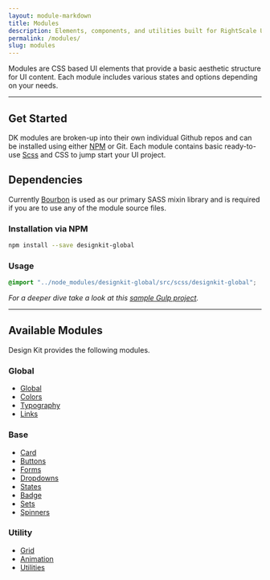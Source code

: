 ```yaml
---
layout: module-markdown
title: Modules
description: Elements, components, and utilities built for RightScale UIs
permalink: /modules/
slug: modules
---
```


Modules are CSS based UI elements that provide a basic aesthetic structure for UI content. Each module includes various states and options depending on your needs.

---

## Get Started

DK modules are broken-up into their own individual Github repos and can be installed using either [NPM](https://www.npmjs.com/) or Git. Each module contains basic ready-to-use [Scss](http://sass-lang.com/) and CSS to jump start your UI project.

## Dependencies

Currently [Bourbon](http://bourbon.io/) is used as our primary SASS mixin library and is required if you are to use any of the module source files.

### Installation via NPM

```bash
npm install --save designkit-global
```

### Usage

```css
@import "../node_modules/designkit-global/src/scss/designkit-global";
```

_For a deeper dive take a look at this [sample Gulp project](https://github.com/rightscale-design/designkit-gulp)._

---

## Available Modules

Design Kit provides the following modules.

### Global

- [Global](/modules/global/)
- [Colors](/modules/colors/)
- [Typography](/modules/typography/)
- [Links](/modules/links/)

### Base

- [Card](/modules/card/)
- [Buttons](/modules/buttons/)
- [Forms](/modules/forms/)
- [Dropdowns](/modules/dropdowns/)
- [States](/modules/states/)
- [Badge](/modules/badge/)
- [Sets](/modules/sets/)
- [Spinners](/modules/spinners/)
<!-- - [Tables](/modules/tables) -->

### Utility

<!-- - [Layout](/modules/layout) -->
- [Grid](/modules/grid/)
- [Animation](/modules/animation/)
- [Utilities](/modules/utilities/)
